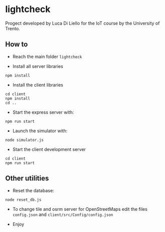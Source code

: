 # lightcheck

Progect developed by Luca Di Liello for the IoT course by the University of Trento.

## How to

- Reach the main folder `lightcheck`

- Install all server libraries
```
npm install
```

- Install the client libraries
```
cd client
npm install
cd ..
```

- Start the express server with:
```
npm run start
```

- Launch the simulator with:
```
node simulator.js
```

- Start the client development server
```
cd client
npm run start
```

## Other utilities

- Reset the database:
```
node reset_db.js
```

- To change tile and osrm server for OpenStreetMaps edit the files `config.json` and `client/src/Config/config.json`

- Enjoy 
